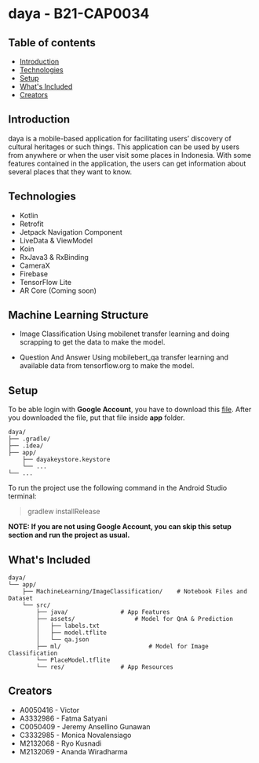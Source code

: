 
# daya - B21-CAP0034

## Table of contents
* [Introduction](#introduction)
* [Technologies](#technologies)
* [Setup](#setup)
* [What's Included](#whats-included)
* [Creators](#creators)

## Introduction

daya is a mobile-based application for facilitating users’ discovery of cultural heritages or such things. This application can be used by users from anywhere or when the user visit some places in Indonesia. With some features contained in the application, the users can get information about several places that they want to know.

## Technologies

- Kotlin
- Retrofit
- Jetpack Navigation Component
- LiveData & ViewModel
- Koin
- RxJava3 & RxBinding
- CameraX
- Firebase
- TensorFlow Lite
- AR Core (Coming soon)

## Machine Learning Structure
- Image Classification
Using mobilenet transfer learning and doing scrapping to get the data to make the model.

- Question And Answer
Using mobilebert_qa transfer learning and available data from tensorflow.org to make the model.

## Setup

To be able login with **Google Account**, you have to download this [file](https://drive.google.com/uc?export=download&id=1Bfgm_KsrQhdkwzHWEyeURxAtoTgl0Az6). After you downloaded the file, put that file inside **app** folder.
```
daya/
├── .gradle/
├── .idea/
├── app/
    ├── dayakeystore.keystore
    └── ...
└── ...
```
To run the project use the following command in the Android Studio terminal:
>gradlew installRelease

**NOTE: If you are not using Google Account, you can skip this setup section and run the project as usual.**

## What's Included

```
daya/
└── app/
    ├── MachineLearning/ImageClassification/	# Notebook Files and Dataset
    └── src/
        ├── java/ 				# App Features
        ├── assets/ 				# Model for QnA & Prediction
        │   ├── labels.txt
        │   ├── model.tflite
        │   └── qa.json
        ├── ml/                 		# Model for Image Classification
	    └── PlaceModel.tflite
        └── res/ 				# App Resources

```




## Creators

- A0050416 - Victor
- A3332986 - Fatma Satyani
- C0050409 - Jeremy Ansellino Gunawan
- C3332985 - Monica Novalensiago
- M2132068 - Ryo Kusnadi
- M2132069 - Ananda Wiradharma
